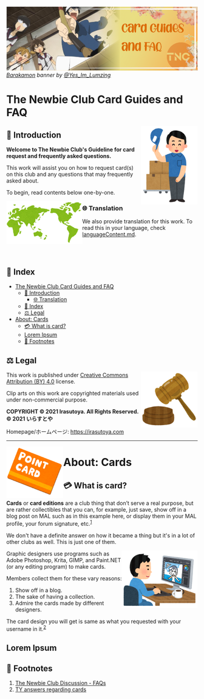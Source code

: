 <!-- markdownlint-disable MD041 MD034 -->

![banner][banner]\
*[Barakamon][a22789] banner by [@Yes_Im_Lumzing][bannerAttribution]*

# The Newbie Club Card Guides and FAQ

<img src="../assets/irasutoya/original/aisatsu_boushi_nimotsu.png" width="150" align="right">

## 💬 Introduction

**Welcome to The Newbie Club's Guideline for card request and frequently asked questions.**

This work will assist you on how to request card(s) on this club and any questions that may
frequently asked about.

To begin, read contents below one-by-one.

<img src="../assets/irasutoya/original/sekaichizu.png" width="200" align="left">

### 🌐 Translation

We also provide translation for this work. To read this in your language, check
[languageContent.md](languageContent.md).

<br/><br/>

## 📃 Index

* [The Newbie Club Card Guides and FAQ](#the-newbie-club-card-guides-and-faq)
  * [💬 Introduction](#-introduction)
    * [🌐 Translation](#-translation)
  * [📃 Index](#-index)
  * [⚖ Legal](#-legal)
* [About: Cards](#about-cards)
  * [💳 What is card?](#-what-is-card)
  * [Lorem Ipsum](#lorem-ipsum)
  * [👣 Footnotes](#-footnotes)

## ⚖ Legal

<img src="../assets/irasutoya/original/auction_hammer.png" align="right" width="150">

This work is published under [Creative Commons Attribution (BY) 4.0][CCBY40] license.

Clip arts on this work are copyrighted materials used under non-commercial purpose.

<!-- START: DO NOT TRANSLATE THIS COPYRIGHT NOTICE -->
**COPYRIGHT © 2021 Irasutoya. All Rights Reserved.**\
**© 2021 いらすとや**

Homepage/ホームページ: https://irasutoya.com
<!-- END: TRANSLATION RESTRICTION -->

<!-- Links -->
[banner]: ../assets/banner/banner.png
[CCBY40]: ../LICENSE
[a22789]: https://myanimelist.net/anime/22789
[bannerAttribution]: https://myanimelist.net/profile/Yes_Im_Lumzing

<hr/>

<img src="../assets/irasutoya/original/pointcard.png" align="left" width="150">

# About: Cards

## 💳 What is card?

**Cards** or **card editions** are a club thing that don’t serve a real purpose, but are rather
collectibles that you can, for example, just save, show off in a blog post on MAL such as in this
example here, or display them in your MAL profile, your forum signature, etc.<sup><a href="#fn1">1</a></sup>

We don't have a definite answer on how it became a thing but it's in a lot of other clubs as well.
This is just one of them.

<img src="../assets/irasutoya/original/job_illustrator_pc_man.png" align="right" width="200">

Graphic designers use programs such as Adobe Photoshop, Krita, GIMP, and Paint.NET (or any editing
program<!-- including Microsoft PowerPoint :o-->) to make cards.

Members collect them for these vary reasons:

1. Show off in a blog.
2. The sake of having a collection.
3. Admire the cards made by different designers.

The card design you will get is same as what you requested with your username in
it.<sup><a href="#fn2">2</a></sup>

## Lorem Ipsum

## 👣 Footnotes

1. <a id="fn1"></a> [The Newbie Club Discussion - FAQs](https://myanimelist.net/forum/?topicid=1779538)
2. <a id="fn2"></a> [TY answers regarding cards](https://discord.com/channels/449172244724449290/534122024860123182/546412983417307154)
